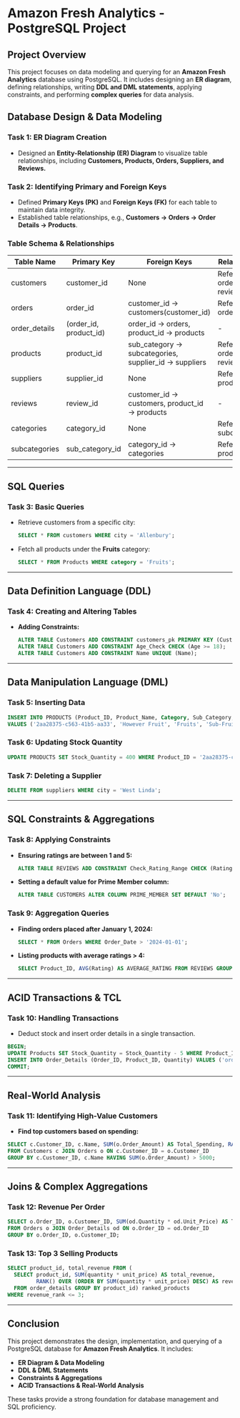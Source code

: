 # Amazon Fresh Analytics - PostgreSQL Project

## Project Overview
This project focuses on data modeling and querying for an **Amazon Fresh Analytics** database using PostgreSQL. It includes designing an **ER diagram**, defining relationships, writing **DDL and DML statements**, applying constraints, and performing **complex queries** for data analysis.

## Database Design & Data Modeling
### **Task 1: ER Diagram Creation**
- Designed an **Entity-Relationship (ER) Diagram** to visualize table relationships, including **Customers, Products, Orders, Suppliers, and Reviews.**

### **Task 2: Identifying Primary and Foreign Keys**
- Defined **Primary Keys (PK)** and **Foreign Keys (FK)** for each table to maintain data integrity.
- Established table relationships, e.g., **Customers → Orders → Order Details → Products**.

### **Table Schema & Relationships**
| Table Name | Primary Key | Foreign Keys | Relationships |
|------------|-------------|----------------|----------------|
| customers | customer_id | None | Referenced in orders, reviews |
| orders | order_id | customer_id → customers(customer_id) | Referenced in order_details |
| order_details | (order_id, product_id) | order_id → orders, product_id → products | - |
| products | product_id | sub_category → subcategories, supplier_id → suppliers | Referenced in order_details, reviews |
| suppliers | supplier_id | None | Referenced in products |
| reviews | review_id | customer_id → customers, product_id → products | - |
| categories | category_id | None | Referenced in subcategories |
| subcategories | sub_category_id | category_id → categories | Referenced in products |

---
## SQL Queries
### **Task 3: Basic Queries**
- Retrieve customers from a specific city:
  ```sql
  SELECT * FROM customers WHERE city = 'Allenbury';
  ```
- Fetch all products under the **Fruits** category:
  ```sql
  SELECT * FROM Products WHERE category = 'Fruits';
  ```

---
## Data Definition Language (DDL)
### **Task 4: Creating and Altering Tables**
- **Adding Constraints:**
  ```sql
  ALTER TABLE Customers ADD CONSTRAINT customers_pk PRIMARY KEY (Customer_ID);
  ALTER TABLE Customers ADD CONSTRAINT Age_Check CHECK (Age >= 18);
  ALTER TABLE Customers ADD CONSTRAINT Name UNIQUE (Name);
  ```

---
## Data Manipulation Language (DML)
### **Task 5: Inserting Data**
```sql
INSERT INTO PRODUCTS (Product_ID, Product_Name, Category, Sub_Category, Price_Per_Unit, Stock_Quantity, Supplier_ID)
VALUES ('2aa28375-c563-41b5-aa33', 'However Fruit', 'Fruits', 'Sub-Fruits-1', 207, 290, '0658c953-98c4-4d00-bf29-4fbfe4aca4cd');
```

### **Task 6: Updating Stock Quantity**
```sql
UPDATE PRODUCTS SET Stock_Quantity = 400 WHERE Product_ID = '2aa28375-c563-41b5-aa33';
```

### **Task 7: Deleting a Supplier**
```sql
DELETE FROM suppliers WHERE city = 'West Linda';
```

---
## SQL Constraints & Aggregations
### **Task 8: Applying Constraints**
- **Ensuring ratings are between 1 and 5:**
  ```sql
  ALTER TABLE REVIEWS ADD CONSTRAINT Check_Rating_Range CHECK (Rating >= 1 AND Rating <= 5);
  ```
- **Setting a default value for Prime Member column:**
  ```sql
  ALTER TABLE CUSTOMERS ALTER COLUMN PRIME_MEMBER SET DEFAULT 'No';
  ```

### **Task 9: Aggregation Queries**
- **Finding orders placed after January 1, 2024:**
  ```sql
  SELECT * FROM Orders WHERE Order_Date > '2024-01-01';
  ```
- **Listing products with average ratings > 4:**
  ```sql
  SELECT Product_ID, AVG(Rating) AS AVERAGE_RATING FROM REVIEWS GROUP BY PRODUCT_ID HAVING AVG(RATING) > 4;
  ```

---
## ACID Transactions & TCL
### **Task 10: Handling Transactions**
- Deduct stock and insert order details in a single transaction.
```sql
BEGIN;
UPDATE Products SET Stock_Quantity = Stock_Quantity - 5 WHERE Product_ID = '2aa28375-c563-41b5-aa33';
INSERT INTO Order_Details (Order_ID, Product_ID, Quantity) VALUES ('order123', '2aa28375-c563-41b5-aa33', 5);
COMMIT;
```

---
## Real-World Analysis
### **Task 11: Identifying High-Value Customers**
- **Find top customers based on spending:**
```sql
SELECT c.Customer_ID, c.Name, SUM(o.Order_Amount) AS Total_Spending, RANK() OVER (ORDER BY SUM(o.Order_Amount) DESC) AS Rank
FROM Customers c JOIN Orders o ON c.Customer_ID = o.Customer_ID
GROUP BY c.Customer_ID, c.Name HAVING SUM(o.Order_Amount) > 5000;
```

---
## Joins & Complex Aggregations
### **Task 12: Revenue Per Order**
```sql
SELECT o.Order_ID, o.Customer_ID, SUM(od.Quantity * od.Unit_Price) AS Total_Revenue
FROM Orders o JOIN Order_Details od ON o.Order_ID = od.Order_ID
GROUP BY o.Order_ID, o.Customer_ID;
```

### **Task 13: Top 3 Selling Products**
```sql
SELECT product_id, total_revenue FROM (
  SELECT product_id, SUM(quantity * unit_price) AS total_revenue,
         RANK() OVER (ORDER BY SUM(quantity * unit_price) DESC) AS revenue_rank
  FROM order_details GROUP BY product_id) ranked_products
WHERE revenue_rank <= 3;
```

---
## Conclusion
This project demonstrates the design, implementation, and querying of a PostgreSQL database for **Amazon Fresh Analytics**. It includes:
- **ER Diagram & Data Modeling**
- **DDL & DML Statements**
- **Constraints & Aggregations**
- **ACID Transactions & Real-World Analysis**

These tasks provide a strong foundation for database management and SQL proficiency.

